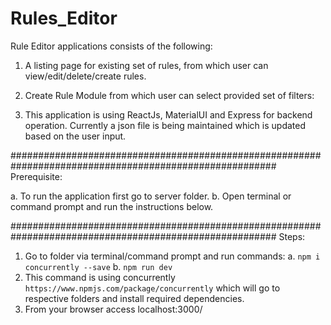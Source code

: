 # Rules_Editor

Rule Editor applications consists of the following:

1. A listing page for existing set of rules, from which user can view/edit/delete/create rules.
   
2. Create Rule Module from which user can select provided set of filters:
  
3. This application is using ReactJs, MaterialUI and Express for backend operation. Currently a json file is being maintained which is updated based on the user input.

########################################################################################################
Prerequisite:

a. To run the application first go to server folder.
b. Open terminal or command prompt and run the instructions below.

########################################################################################################
Steps:

1. Go to folder via terminal/command prompt and run commands:
   a. `npm i concurrently --save`
   b. `npm run dev`
2. This command is using concurrently `https://www.npmjs.com/package/concurrently` which will go to respective folders and install required dependencies.
3. From your browser access localhost:3000/
